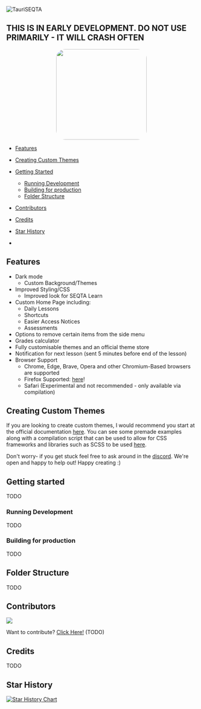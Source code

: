 ![TauriSEQTA](https://socialify.git.ci/BetterSEQTA/TauriSEQTA/image?description=1&font=Raleway&forks=1&issues=1&language=1&logo=data%3Aimage%2Fsvg%2Bxml%2C%253Csvg%20height%3D%27656pt%27%20fill%3D%27white%27%20preserveAspectRatio%3D%27xMidYMid%20meet%27%20viewBox%3D%270%200%20658%20656%27%20width%3D%27658pt%27%20xmlns%3D%27http%3A%2F%2Fwww.w3.org%2F2000%2Fsvg%27%253E%253Cg%20transform%3D%27matrix(.1%200%200%20-.1%200%20656)%27%253E%253Cpath%20d%3D%27m2960%206499c-918-100-1726-561-2278-1299-196-262-374-609-475-925-171-533-203-1109-91-1655%20228-1115%201030-2032%202104-2408%20356-124%20680-177%201080-176%20269%201%20403%2014%20650%2064%20790%20159%201503%20624%201980%201290%20714%20998%20799%202342%20217%203420-488%20902-1361%201515-2382%201671-113%2017-196%2022-430%2024-159%202-328-1-375-6zm566-1443c476-99%20885-385%201134-791%20190-309%20282-696%20250-1045-22-240-73-420-180-635-78-156-159-275-274-401l-77-84h445%20446v-235-236l-1162%204-1163%203-100%2023c-449%20101-812%20337-1071%20697-77%20107-193%20335-233%20459-115%20358-116%20726-1%201078%20209%20644%20766%201101%201446%201187%20128%2016%20405%204%20540-24z%27%2F%253E%253Cpath%20d%3D%27m3065%204604c-250-36-396-89-576-209-280-187-470-478-535-821-25-135-16-395%2019-525%2095-351%20331-644%20651-806%2098-49%20225-93%20331-114%2092-18%20368-18%20460%200%20481%2095%20853%20444%20982%20921%2035%20129%2044%20389%2019%20524-36%20191-121%20387-228%20531-186%20249-476%20428-783%20485-65%2012-291%2021-340%2014z%27%2F%253E%253C%2Fg%253E%253C%2Fsvg%253E&name=1&owner=1&pattern=Signal&stargazers=1&theme=Auto)

## THIS IS IN EARLY DEVELOPMENT. DO NOT USE PRIMARILY - IT WILL CRASH OFTEN

<p align="center">
  <a target="_blank" href="https://discord.gg/YzmbnCDkat"><img src="https://github.com/SethBurkart123/EvenBetterSEQTA/assets/108050083/23055730-b16e-44c0-9bef-221d8545af92" width="240" style="border-radius:10%;" />
  </a>
</p>

- [Features](#features)
- [Creating Custom Themes](#creating-custom-themes)
- [Getting Started](#getting-started)
  - [Running Development](#running-development)
  - [Building for production](#building-for-production)
  - [Folder Structure](#folder-structure)
- [Contributors](#contributors)
- [Credits](#credits)
- [Star History](#star-history)

- 
## Features

- Dark mode
  - Custom Background/Themes
- Improved Styling/CSS
  - Improved look for SEQTA Learn
- Custom Home Page including:
  - Daily Lessons
  - Shortcuts
  - Easier Access Notices
  - Assessments
- Options to remove certain items from the side menu
- Grades calculator
- Fully customisable themes and an official theme store
- Notification for next lesson (sent 5 minutes before end of the lesson)
- Browser Support
  - Chrome, Edge, Brave, Opera and other Chromium-Based browsers are supported
  - Firefox Supported: [here](https://addons.mozilla.org/en-US/firefox/addon/betterseqta-plus/)!
  - Safari (Experimental and not recommended - only available via compilation)

## Creating Custom Themes

If you are looking to create custom themes, I would recommend you start at the official documentation [here](https://betterseqta.gitbook.io/betterseqta-docs). You can see some premade examples along with a compilation script that can be used to allow for CSS frameworks and libraries such as SCSS to be used [here](https://github.com/BetterSEQTA/BetterSEQTA-Theme-Generator).

Don't worry- if you get stuck feel free to ask around in the [discord](https://discord.gg/YzmbnCDkat). We're open and happy to help out! Happy creating :)

## Getting started

TODO

### Running Development

TODO

### Building for production

TODO

## Folder Structure

TODO

## Contributors

<a href="https://github.com/betterseqta/tauriseqta/graphs/contributors">
  <img src="https://contrib.rocks/image?repo=betterseqta/tauriseqta" />
</a>

Want to contribute? [Click Here!](TODO) (TODO)

## Credits

TODO

## Star History

[![Star History Chart](https://api.star-history.com/svg?repos=BetterSEQTA/tauriseqta&type=Date)](https://star-history.com/#BetterSEQTA/tauriseqta&Date)
